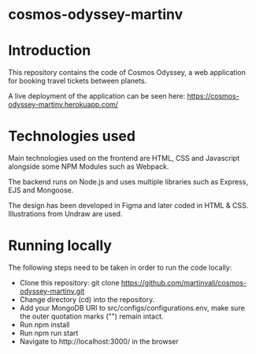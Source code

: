 # cosmos-odyssey-martinv


# Introduction #

This repository contains the code of Cosmos Odyssey, a web application for booking travel tickets between planets.

A live deployment of the application can be seen here: https://cosmos-odyssey-martinv.herokuapp.com/

# Technologies used #

Main technologies used on the frontend are HTML, CSS and Javascript alongside some NPM Modules such as Webpack.

The backend runs on Node.js and uses multiple libraries such as Express, EJS and Mongoose.

The design has been developed in Figma and later coded in HTML & CSS. Illustrations from Undraw are used.

# Running locally #

The following steps need to be taken in order to run the code locally:

* Clone this repository: git clone https://github.com/martinvali/cosmos-odyssey-martinv.git
* Change directory (cd) into the repository.
* Add your MongoDB URI to src/configs/configurations.env, make sure the outer quotation marks ("") remain intact.
* Run npm install
* Run npm run start
* Navigate to http://localhost:3000/ in the browser
